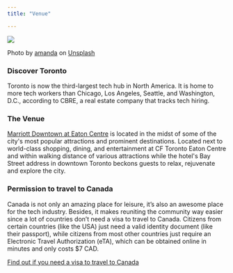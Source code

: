 ```yaml
---
title: "Venue"

---
```


<img class="img-fluid mb-1" src="/images/toronto.webp">
<p class="credit mb-4">Photo by <a href="https://unsplash.com/@amandachang?utm_source=unsplash&utm_medium=referral&utm_content=creditCopyText">amanda</a> on <a href="https://unsplash.com/photos/XRnDVDOOS2w?utm_source=unsplash&utm_medium=referral&utm_content=creditCopyText">Unsplash</a></p>


### Discover Toronto
Toronto is now the third-largest tech hub in North America. It is home to more tech workers than Chicago, Los Angeles, Seattle, and Washington, D.C., according to CBRE, a real estate company that tracks tech hiring.

### The Venue
[Marriott Downtown at Eaton Centre](https://www.marriott.com/en-us/hotels/yyzec-marriott-downtown-at-cf-toronto-eaton-centre/overview/?scid=f2ae0541-1279-4f24-b197-a979c79310b0) is located in the midst of some of the city's most popular attractions and prominent destinations. Located next to world-class shopping, dining, and entertainment at CF Toronto Eaton Centre and within walking distance of various attractions while the hotel's Bay Street address in downtown Toronto beckons guests to relax, rejuvenate and explore the city.

<a name="canada"></a>
### Permission to travel to Canada
Canada is not only an amazing place for leisure, it’s also an awesome place for the tech industry. Besides, it makes reuniting the community way easier since a lot of countries don’t need a visa to travel to Canada. Citizens from certain countries (like the USA) just need a valid identity document (like their passport), while citizens from most other countries just require an Electronic Travel Authorization (eTA), which can be obtained online in minutes and only costs $7 CAD. 

[Find out if you need a visa to travel to Canada](https://ircc.canada.ca/english/visit/visas.asp)


  